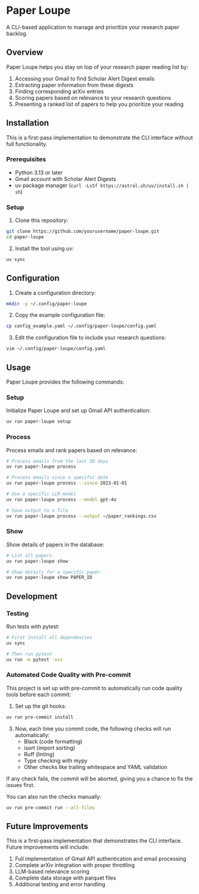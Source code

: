 # Paper Loupe

A CLI-based application to manage and prioritize your research paper backlog.

## Overview

Paper Loupe helps you stay on top of your research paper reading list by:

1. Accessing your Gmail to find Scholar Alert Digest emails
2. Extracting paper information from these digests
3. Finding corresponding arXiv entries
4. Scoring papers based on relevance to your research questions
5. Presenting a ranked list of papers to help you prioritize your reading

## Installation

This is a first-pass implementation to demonstrate the CLI interface without full functionality.

### Prerequisites

- Python 3.13 or later
- Gmail account with Scholar Alert Digests
- uv package manager (`curl -LsSf https://astral.sh/uv/install.sh | sh`)

### Setup

1. Clone this repository:
```bash
git clone https://github.com/yourusername/paper-loupe.git
cd paper-loupe
```

2. Install the tool using uv:
```bash
uv sync
```

## Configuration

1. Create a configuration directory:
```bash
mkdir -p ~/.config/paper-loupe
```

2. Copy the example configuration file:
```bash
cp config_example.yaml ~/.config/paper-loupe/config.yaml
```

3. Edit the configuration file to include your research questions:
```bash
vim ~/.config/paper-loupe/config.yaml
```

## Usage

Paper Loupe provides the following commands:

### Setup

Initialize Paper Loupe and set up Gmail API authentication:

```bash
uv run paper-loupe setup
```

### Process

Process emails and rank papers based on relevance:

```bash
# Process emails from the last 30 days
uv run paper-loupe process

# Process emails since a specific date
uv run paper-loupe process --since 2023-01-01

# Use a specific LLM model
uv run paper-loupe process --model gpt-4o

# Save output to a file
uv run paper-loupe process --output ~/paper_rankings.csv
```

### Show

Show details of papers in the database:

```bash
# List all papers
uv run paper-loupe show

# Show details for a specific paper
uv run paper-loupe show PAPER_ID
```

## Development

### Testing

Run tests with pytest:

```bash
# First install all dependencies
uv sync

# Then run pytest
uv run -m pytest -xvs
```

### Automated Code Quality with Pre-commit

This project is set up with pre-commit to automatically run code quality tools before each commit:

1. Set up the git hooks:
```bash
uv run pre-commit install
```

3. Now, each time you commit code, the following checks will run automatically:
   - Black (code formatting)
   - isort (import sorting)
   - Ruff (linting)
   - Type checking with mypy
   - Other checks like trailing whitespace and YAML validation

If any check fails, the commit will be aborted, giving you a chance to fix the issues first.

You can also run the checks manually:
```bash
uv run pre-commit run --all-files
```

## Future Improvements

This is a first-pass implementation that demonstrates the CLI interface. Future improvements will include:

1. Full implementation of Gmail API authentication and email processing
2. Complete arXiv integration with proper throttling
3. LLM-based relevance scoring
4. Complete data storage with parquet files
5. Additional testing and error handling
